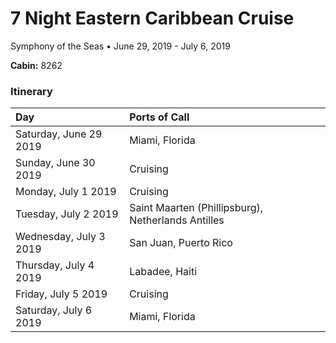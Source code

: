 # 7 Night Eastern Caribbean Cruise	

Symphony of the Seas • June 29, 2019 - July 6, 2019

**Cabin:** 8262

### Itinerary

| Day                    | Ports of Call                                      |
| :--------------------- | :------------------------------------------------- |
| Saturday, June 29 2019 | Miami, Florida                                     |
| Sunday, June 30 2019	 | Cruising                                           |
| Monday, July 1 2019	   | Cruising                                           |
| Tuesday, July 2 2019   | Saint Maarten (Phillipsburg), Netherlands Antilles |
| Wednesday, July 3 2019 | San Juan, Puerto Rico                              |
| Thursday, July 4	2019 | Labadee, Haiti                                     |
| Friday, July 5 2019	   | Cruising                                           |
| Saturday, July 6 2019	 | Miami, Florida                                     |
